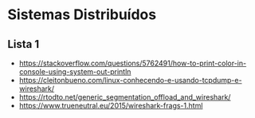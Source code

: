 # Sistemas Distribuídos

## Lista 1
- https://stackoverflow.com/questions/5762491/how-to-print-color-in-console-using-system-out-println
- https://cleitonbueno.com/linux-conhecendo-e-usando-tcpdump-e-wireshark/
- https://rtodto.net/generic_segmentation_offload_and_wireshark/
- https://www.trueneutral.eu/2015/wireshark-frags-1.html